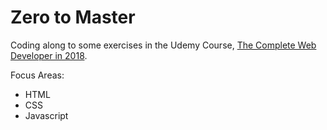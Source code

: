 # Zero to Master

Coding along to some exercises in the Udemy Course, [The Complete Web Developer in 2018](https://www.udemy.com/the-complete-web-developer-in-2018).

Focus Areas:

* HTML
* CSS
* Javascript
